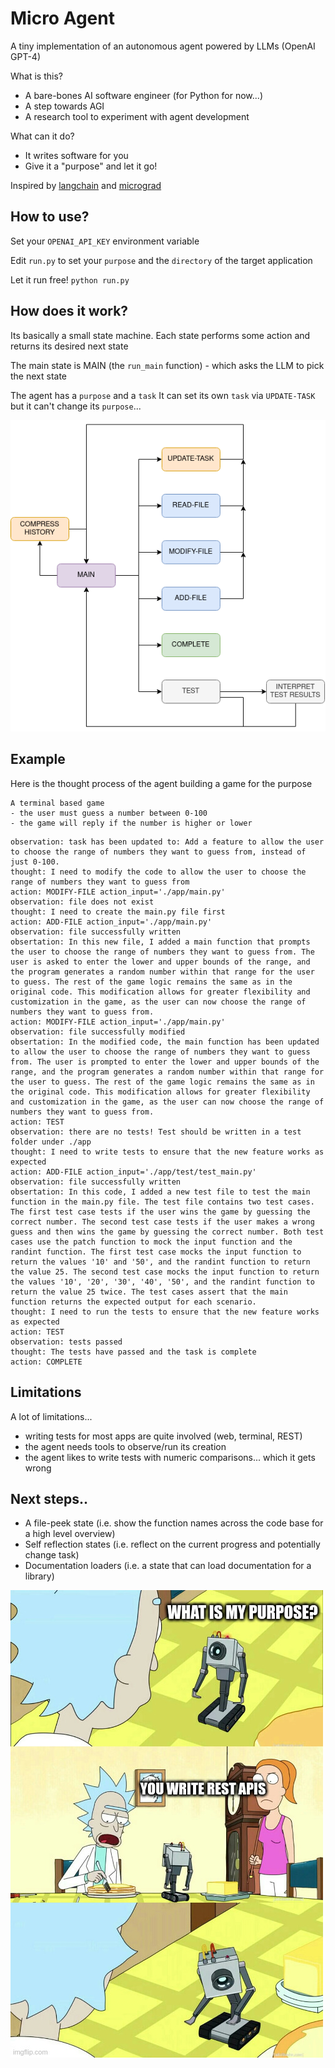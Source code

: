 # Micro Agent

A tiny implementation of an autonomous agent powered by LLMs (OpenAI GPT-4)

What is this?

- A bare-bones AI software engineer (for Python for now...)
- A step towards AGI
- A research tool to experiment with agent development

What can it do?

- It writes software for you
- Give it a "purpose" and let it go!

Inspired by [langchain](https://github.com/hwchase17/langchain) and [micrograd](https://github.com/karpathy/micrograd)

## How to use?

Set your `OPENAI_API_KEY` environment variable

Edit `run.py` to set your `purpose` and the `directory` of the target application

Let it run free! `python run.py`

## How does it work?

Its basically a small state machine. Each state performs some action and returns its desired next state

The main state is MAIN (the `run_main` function) - which asks the LLM to pick the next state

The agent has a `purpose` and a `task`
It can set its own `task` via `UPDATE-TASK` but it can't change its `purpose`...

![state machine](./assets/flow_chart.png "State Machine")

## Example

Here is the thought process of the agent building a game for the purpose

    A terminal based game
    - the user must guess a number between 0-100
    - the game will reply if the number is higher or lower

```
observation: task has been updated to: Add a feature to allow the user to choose the range of numbers they want to guess from, instead of just 0-100.
thought: I need to modify the code to allow the user to choose the range of numbers they want to guess from
action: MODIFY-FILE action_input='./app/main.py'
observation: file does not exist
thought: I need to create the main.py file first
action: ADD-FILE action_input='./app/main.py'
observation: file successfully written
obsertation: In this new file, I added a main function that prompts the user to choose the range of numbers they want to guess from. The user is asked to enter the lower and upper bounds of the range, and the program generates a random number within that range for the user to guess. The rest of the game logic remains the same as in the original code. This modification allows for greater flexibility and customization in the game, as the user can now choose the range of numbers they want to guess from.
action: MODIFY-FILE action_input='./app/main.py'
observation: file successfully modified
obsertation: In the modified code, the main function has been updated to allow the user to choose the range of numbers they want to guess from. The user is prompted to enter the lower and upper bounds of the range, and the program generates a random number within that range for the user to guess. The rest of the game logic remains the same as in the original code. This modification allows for greater flexibility and customization in the game, as the user can now choose the range of numbers they want to guess from.
action: TEST
observation: there are no tests! Test should be written in a test folder under ./app
thought: I need to write tests to ensure that the new feature works as expected
action: ADD-FILE action_input='./app/test/test_main.py'
observation: file successfully written
obsertation: In this code, I added a new test file to test the main function in the main.py file. The test file contains two test cases. The first test case tests if the user wins the game by guessing the correct number. The second test case tests if the user makes a wrong guess and then wins the game by guessing the correct number. Both test cases use the patch function to mock the input function and the randint function. The first test case mocks the input function to return the values '10' and '50', and the randint function to return the value 25. The second test case mocks the input function to return the values '10', '20', '30', '40', '50', and the randint function to return the value 25 twice. The test cases assert that the main function returns the expected output for each scenario.
thought: I need to run the tests to ensure that the new feature works as expected
action: TEST
observation: tests passed
thought: The tests have passed and the task is complete
action: COMPLETE
```

## Limitations

A lot of limitations...

- writing tests for most apps are quite involved (web, terminal, REST)
- the agent needs tools to observe/run its creation
- the agent likes to write tests with numeric comparisons... which it gets wrong

## Next steps..

- A file-peek state (i.e. show the function names across the code base for a high level overview)
- Self reflection states (i.e. reflect on the current progress and potentially change task)
- Documentation loaders (i.e. a state that can load documentation for a library)

![purpose](./assets/purpose.jpg "Purpose")
